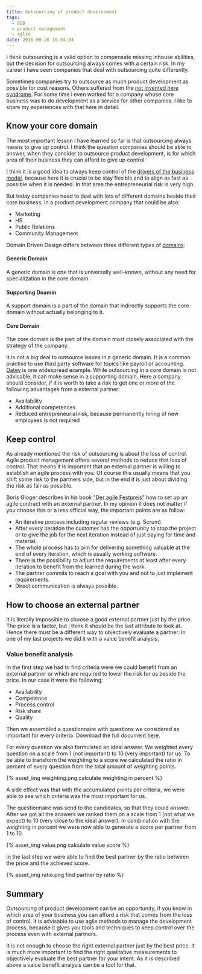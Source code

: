 ```yaml
---
title: Outsourcing of product development
tags:
  - DDD
  - product management
  - aglie
date: 2016-09-26 10:54:54
---
```


I think outsourcing is a valid option to compensate missing inhouse abilities, but the decision for outsourcing always comes with a certain risk. In my career i have seen companies that deal with outsourcing quite differently. 
<!-- more -->

Sometimes companies try to outsource as much product development as possible for cost reasons. Others suffered from the [not invented here syndrome](https://en.wikipedia.org/wiki/Not_invented_here). For some time i even worked for a company whose core business was to do development as a service for other companies. I like to share my experiences with that here in detail.    

## Know your core domain
The most important lesson i have learned so far is that outsourcing always means to give up control. I think the question companies should be able to answer, when they consider to outsource product development, is for which area of their business they can afford to give up control.
 
I think it is a good idea to always keep control of the [drivers of the business model](http://www.startuplessonslearned.com/2008/09/three-drivers-of-growth-for-your.html), because here it is crucial to be stay flexible and to align as fast as possible when it is needed. In that area the entrepreneurial risk is very high. 

But today companies need to deal with lots of different domains beside their core business. In a product development company that could be also:

- Marketing
- HR
- Public Relations
- Community Management

Domain Driven Design differs between three different types of [domains](http://blog.zenmodeler.com/enterprise-design/2012/05/29/domain-driven-design-distillation-support-generic-and-core-domain.html):  

#### Generic Domain
 A generic domain is one that is universally well-known, without any need for specialization in the core domain.

#### Supporting Doamin 
A support domain is a part of the domain that indirectly supports the core domain without actually belonging to it.

#### Core Domain 
The core domain is the part of the domain most closely associated with the strategy of the company.

It is not a big deal to outsource issues in a generic domain. It is a common practise to use third party software for topics like payroll or accounting. [Datev](https://www.datev.com) is one widespread example. While outsourcing in a core domain is not advisable, it can make sense in a supporting domain. Here a company should consider, if it is worth to take a risk to get one or more of the following advantages from a external partner:

- Availability
- Additional competences
- Reduced entrepreneurial risk, because permanently hiring of new employees is not required    

## Keep control
As already mentioned the risk of outsourcing is about the loss of control. Agile product management offers several methods to reduce that loss of control. That means it is important that an external partner is willing to establish an agile process with you. Of course this usually means that you shift some risk to the partners side, but in the end it is just about dividing the risk as fair as possible.  

Boris Gloger describes in his book ["Der agile Festpreis"](https://www.amazon.de/agile-Festpreis-Leitfaden-erfolgreiche-Projekt-Verträge/dp/3446432264) how to set up an agile contract with an external partner. In my opinion it does not matter if you choose this or a less official way, the important points are as follow:

- An iterative process including regular reviews (e.g. Scrum).
- After every iteration the customer has the opportunity to stop the project or to give the job for the next iteration instead of just paying for time and material. 
- The whole process has to aim for delivering something valuable at the end of every iteration, which is usually working software.
- There is the possibility to adjust the requirements at least after every iteration to benefit from the learned during the work.
- The partner commits to reach a goal with you and not to just implement requirements.
- Direct communication is always possible.

## How to choose an external partner
It is literally impossible to choose a good external partner just by the price. The price is a factor, but i think it should be the last attribute to look at. Hence there must be a different way to objectively evaluate a partner. In one of my last projects we did it with a value benefit analysis.

### Value benefit analysis
In the first step we had to find criteria were we could benefit from an external partner or which are required to lower the risk for us beside the price. In our case it were the following: 

- Availability
- Competence
- Process control
- Risk share
- Quality

Then we assembled a questionnaire with questions we considered as important for every criteria. Download the full document [here](./questionnaire.xlsx).

For every question we also formulated an ideal answer. We weighted every question on a scale from 1 (not important) to 10 (very important) for us. To be able to transform the weighting to a score we calculated the ratio in percent of every question from the total amount of weighting points.

{% asset_img weighting.png calculate weighting in percent %}

A side effect was that with the accumulated points per criteria, we were able to see which criteria was the most important for us. 
 
The questionnaire was send to the candidates, so that they could answer. After we got all the answers we ranked them on a scale from 1 (not what we expect) to 10 (very close to the ideal answer). In combination with the weighting in percent we were now able to generate a score per partner from 1 to 10.

{% asset_img value.png calculate value score %}

In the last step we were able to find the best partner by the ratio between the price and the achieved score.

{% asset_img ratio.png find partner by ratio %}

## Summary
Outsourcing of product development can be an opportunity, if you know in which area of your business you can afford a risk that comes from the loss of control. It is advisable to use agile methods to manage the development process, because it gives you tools and techniques to keep control over the process even with external partners.

It is not enough to choose the right external partner just by the best price. It is much more important to find the right qualitative measurements to objectively evaluate the best partner for your intent. As it is described above a value benefit analysis can be a tool for that. 
